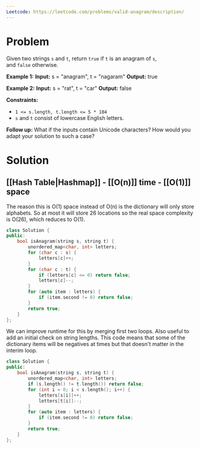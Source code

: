 ```yaml
---
Leetcode: https://leetcode.com/problems/valid-anagram/description/
---
```

# Problem
  
Given two strings `s` and `t`, return `true` if `t` is an anagram of `s`, and `false` otherwise.

**Example 1:**
**Input:** s = "anagram", t = "nagaram"
**Output:** true

**Example 2:**
**Input:** s = "rat", t = "car"
**Output:** false

**Constraints:**
- `1 <= s.length, t.length <= 5 * 104`
- `s` and `t` consist of lowercase English letters.

**Follow up:** What if the inputs contain Unicode characters? How would you adapt your solution to such a case?
# Solution

## [[Hash Table|Hashmap]] - [[O(n)]] time - [[O(1)]] space

The reason this is O(1) space instead of O(n) is the dictionary will only store alphabets. So at most it will store 26 locations so the real space complexity is O(26), which reduces to O(1).

```cpp
class Solution {
public:
    bool isAnagram(string s, string t) {
        unordered_map<char, int> letters;
        for (char c : s) {
            letters[c]++;
        }
        for (char c : t) {
            if (letters[c] <= 0) return false;
            letters[c]--;
        }
        for (auto item : letters) {
            if (item.second != 0) return false;
        }
        return true;
    }
};
```

We can improve runtime for this by merging first two loops. Also useful to add an initial check on string lengths. This code means that some of the dictionary items will be negatives at times but that doesn't matter in the interim loop.

```cpp
class Solution {
public:
    bool isAnagram(string s, string t) {
        unordered_map<char, int> letters;
        if (s.length() != t.length()) return false;
        for (int i = 0; i < s.length(); i++) {
            letters[s[i]]++;
            letters[t[i]]--;
        }
        for (auto item : letters) {
            if (item.second != 0) return false;
        }
        return true;
    }
};
```
